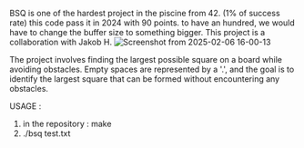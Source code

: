 BSQ is one of the hardest project in the piscine from 42. (1% of success rate) this code pass it in 2024 with 90 points.
to have an hundred, we would have to change the buffer size to something bigger. 
This project is a collaboration with Jakob H. 
![Screenshot from 2025-02-06 16-00-13](https://github.com/user-attachments/assets/e5f663f4-c970-48dc-8a1f-bd93ffd4568e)

 The project involves finding the largest possible square on a board while avoiding obstacles. Empty spaces are represented by a '.', and the goal is to identify the largest square that can be formed without encountering any obstacles.

USAGE : 
1) in the repository : make
2) ./bsq test.txt

